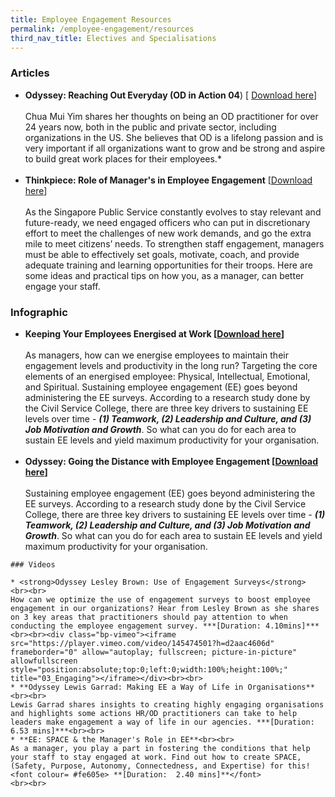 ```yaml
---
title: Employee Engagement Resources
permalink: /employee-engagement/resources
third_nav_title: Electives and Specialisations
---
```

### Articles 


 * **Odyssey: Reaching Out Everyday (OD in Action 04**) [ [Download here](https://go.gov.sg/reachingouteveryday )]<br><br>Chua Mui Yim shares her thoughts on being an OD practitioner for over 24 years now, both in the public and private sector, including organizations in the US. She believes that OD is a lifelong passion and is very important if all organizations want to grow and be strong and aspire to build great work places for their employees.*<br><br>
* **Thinkpiece: Role of Manager's in Employee Engagement** [[Download here](https://go.gov.sg/roleofmanagersinee )]
<br><br>As the Singapore Public Service constantly evolves to stay relevant and future-ready, we need engaged officers who can put in discretionary effort to meet the challenges of new work demands, and go the extra mile to meet citizens’ needs. To strengthen staff engagement, managers must be able to effectively set goals, motivate, coach, and provide adequate training and learning opportunities for their troops. Here are some ideas and practical tips on how you, as a manager, can better engage your staff.


### Infographic

* **Keeping Your Employees Energised at Work  [[Download here](https://go.gov.sg/roleofmanagersinee )]**<br><br>As managers, how can we energise employees to maintain their engagement levels and productivity in the long run? Targeting the core elements of an energised employee: Physical, Intellectual, Emotional, and Spiritual.
Sustaining employee engagement (EE) goes beyond administering the EE surveys. According to a research study done by the Civil Service College, there are three key drivers to sustaining EE levels over time - ***(1) Teamwork, (2) Leadership and Culture, and (3) Job Motivation and Growth***. So what can you do for each area to sustain EE levels and yield maximum productivity for your organisation.<br><br>
* **Odyssey: Going the Distance with Employee Engagement [[Download here](https://go.gov.sg/roleofmanagersinee )]**<br><br>Sustaining employee engagement (EE) goes beyond administering the EE surveys. According to a research study done by the Civil Service College, there are three key drivers to sustaining EE levels over time - ***(1) Teamwork, (2) Leadership and Culture, and (3) Job Motivation and Growth***. So what can you do for each area to sustain EE levels and yield maximum productivity for your organisation.

```
### Videos

* <strong>Odyssey Lesley Brown: Use of Engagement Surveys</strong> <br><br>
How can we optimize the use of engagement surveys to boost employee engagement in our organizations? Hear from Lesley Brown as she shares on 3 key areas that practitioners should pay attention to when conducting the employee engagement survey. ***[Duration: 4.10mins]***<br><br><div class="bp-vimeo"><iframe src="https://player.vimeo.com/video/145474501?h=d2aac4606d" frameborder="0" allow="autoplay; fullscreen; picture-in-picture" allowfullscreen style="position:absolute;top:0;left:0;width:100%;height:100%;" title="03_Engaging"></iframe></div><br><br>
* **Odyssey Lewis Garrad: Making EE a Way of Life in Organisations**<br><br>
Lewis Garrad shares insights to creating highly engaging organisations and highlights some actions HR/OD practitioners can take to help leaders make engagement a way of life in our agencies. ***[Duration: 6.53 mins]***<br><br>
* **EE: SPACE & the Manager's Role in EE**<br><br>
As a manager, you play a part in fostering the conditions that help your staff to stay engaged at work. Find out how to create SPACE, (Safety, Purpose, Autonomy, Connectedness, and Expertise) for this!<font colour= #fe605e> **[Duration:  2.40 mins]**</font>
<br><br>
```